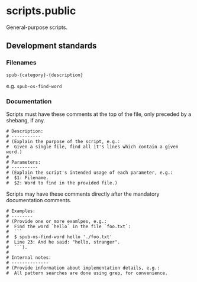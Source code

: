 # scripts.public

General-purpose scripts.

## Development standards

### Filenames

```text
spub-{category}-{description}
```

e.g. `spub-os-find-word`

### Documentation

Scripts must have these comments at the top of the file, only preceded by a shebang, if any.

```text
# Description:
# -----------
# (Explain the purpose of the script, e.g.:
#  Given a single file, find all it's lines which contain a given word.)
#
# Parameters:
# ----------
# (Explain the script's intended usage of each parameter, e.g.:
#  $1: Filename.
#  $2: Word to find in the provided file.)
```

Scripts may have these comments directly after the mandatory documentation comments.

```text
# Examples:
# --------
# (Provide one or more examlpes, e.g.:
#  Find the word `hello` in the file `foo.txt`:
#  ```
#  $ spub-os-find-word hello './foo.txt'
#  Line 23: And he said: "hello, stranger".
#  ```).
#
# Internal notes:
# --------------
# (Provide information about implementation details, e.g.:
#  All pattern searches are done using grep, for convenience.
```

